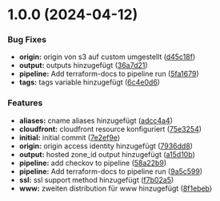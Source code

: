 # 1.0.0 (2024-04-12)


### Bug Fixes

* **origin:** origin von s3 auf custom umgestellt ([d45c18f](https://bitbucket.org/metamorphant/aws-cloudfront-static-website/commits/d45c18fa48f96f4b6f3c7711b10464a40990562c))
* **output:** outputs hinzugefügt ([36a7d21](https://bitbucket.org/metamorphant/aws-cloudfront-static-website/commits/36a7d21653343627d968c5e65521e842a9927ea9))
* **pipeline:** Add terraform-docs to pipeline run ([5fa1679](https://bitbucket.org/metamorphant/aws-cloudfront-static-website/commits/5fa1679a47ed44bbf09470a6b0ca859110cebcbd))
* **tags:** tags variable hinzugefügt ([6c4e0d6](https://bitbucket.org/metamorphant/aws-cloudfront-static-website/commits/6c4e0d6d8764cbba21f7ba1f2f7269f568335842))


### Features

* **aliases:** cname aliases hinzugefügt ([adcc4a4](https://bitbucket.org/metamorphant/aws-cloudfront-static-website/commits/adcc4a46dbda4623532d5afc83577b490b76e6f8))
* **cloudfront:** cloudfront resource konfiguriert ([75e3254](https://bitbucket.org/metamorphant/aws-cloudfront-static-website/commits/75e3254172fb476cfa0e61ced408eaf631898037))
* **initial:** initial commit ([7e2ef9e](https://bitbucket.org/metamorphant/aws-cloudfront-static-website/commits/7e2ef9eae707fdb9b48707cae848b7e8656573ee))
* **origin:** origin access identity hinzugefügt ([7936dd8](https://bitbucket.org/metamorphant/aws-cloudfront-static-website/commits/7936dd83c7ea904d6469ac5fdfbc8dd660e9e054))
* **output:** hosted zone_id output hinzugefügt ([a15d10b](https://bitbucket.org/metamorphant/aws-cloudfront-static-website/commits/a15d10b3fa50ceb8e26a1240e172f3e89dbcab46))
* **pipeline:** add checkov to pipeline ([58a22b9](https://bitbucket.org/metamorphant/aws-cloudfront-static-website/commits/58a22b9daa407d3cd22074bf24609fd1173a63f4))
* **pipeline:** Add terraform-docs to pipeline run ([9a5c599](https://bitbucket.org/metamorphant/aws-cloudfront-static-website/commits/9a5c599f1d441800df9aa3a4eacb6773e10d82fe))
* **ssl:** ssl support method hinzugefügt ([f7b02a5](https://bitbucket.org/metamorphant/aws-cloudfront-static-website/commits/f7b02a5836f880f68fd7faa5fedf002cbcef8737))
* **www:** zweiten distribution für www hinzugefügt ([8f1ebeb](https://bitbucket.org/metamorphant/aws-cloudfront-static-website/commits/8f1ebeb209738c82e5c55dc8304e09a373eca3dc))
